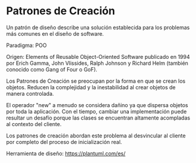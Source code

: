 # Patrones de Creación
Un patrón de diseño describe una solución establecida para los problemas más comunes en el diseño de software. 

Paradigma: POO

Origen: Elements of Reusable Object-Oriented Software publicado en 1994 por Erich Gamma, John Vlissides, Ralph Johnson y Richard Helm (también conocido como Gang of Four o GoF).

Los Patrones de Creación se preocupan por la forma en que se crean los objetos. Reducen la complejidad y la inestabilidad al crear objetos de manera controlada.

El operador "new" a menudo se considera dañino ya que dispersa objetos por toda la aplicación. Con el tiempo, cambiar una implementación puede resultar un desafío porque las clases se encuentran altamente acompladas al contexto del cliente.

Los patrones de creación abordan este problema al desvincular al cliente por completo del proceso de inicialización real.

Herramienta de diseño: https://plantuml.com/es/
